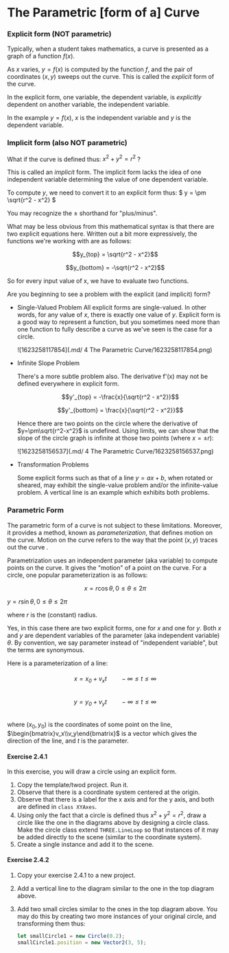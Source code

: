# The Parametric [form of a] Curve

### Explicit form (NOT parametric)

Typically, when a student takes mathematics, a curve is presented as a graph of a function $f(x)$.

As $x$ varies, $y = f(x)$ is computed by the function $f$, and the pair of coordinates $(x, y)$ sweeps out the curve. This is called the *explicit* form of the curve.

In the explicit form, one variable, the dependent variable, is *explicitly* dependent on another variable, the independent variable.

In the example $y = f(x)$,  $x$ is the independent variable and $y$ is the dependent variable.

### Implicit form (also NOT parametric)

What if the curve is defined thus: $x^2 + y^2 = r^2$ ?

This is called an *implicit* form.  The implicit form lacks the idea of one independent variable determining the value of one dependent variable. 

To compute $y$, we need to convert it to an explicit form thus: $ y = \pm \sqrt{r^2 - x^2} $

You may recognize the $\pm$ shorthand for "plus/minus".

What may be less obvious from this mathematical syntax is that there are two explicit equations here.  Written out a bit more expressively, the functions we're working with are as follows:

$$y_{top} = \sqrt{r^2 - x^2}$$

$$y_{bottom} = -\sqrt{r^2 - x^2}$$

So for every input value of x, we have to evaluate two functions.



Are you beginning to see a problem with the explicit (and implicit) form? 

* Single-Valued Problem
  All explicit forms are single-valued.  In other words, for any value of $x$, there is exactly one value of $y$. Explicit form is a good way to represent a function, but you sometimes need more than one function to fully describe a curve as we've seen is the case for a circle.

  ![1623258117854](.md/ 4 The Parametric Curve/1623258117854.png)

* Infinite Slope Problem

  There's a more subtle problem also. The derivative f'(x) may not be defined everywhere in explicit form. 

  $$y'_{top} = -\frac{x}{\sqrt{r^2 - x^2}}$$

  $$y'_{bottom} = \frac{x}{\sqrt{r^2 - x^2}}$$

  Hence there are two points on the circle where the derivative of $y=\pm\sqrt{r^2-x^2}$ is undefined. Using limits, we can show that the slope of the circle graph is infinite at those two points (where $x = \pm r$):

  ![1623258156537](.md/ 4 The Parametric Curve/1623258156537.png)

* Transformation Problems

  Some explicit forms such as that of a line $y = ax + b$, when rotated or sheared, may exhibit the single-value problem and/or the infinite-value problem.  A vertical line is an example which exhibits both problems.



### Parametric Form

The parametric form of a curve is not subject to these limitations. Moreover, it provides a method, known as *parameterization*, that defines motion on the curve. Motion on the curve refers to the way that the point $(x, y)$ traces out the curve .

Parametrization uses an independent parameter (aka variable) to compute points on the curve.  It gives the "motion" of a point on the curve.  For a circle, one popular parameterization is as follows:

$$x = r \cos \theta, 0 \le \theta \le 2\pi$$

$y = r \sin \theta, 0 \le \theta \le 2\pi$

where $r$ is the (constant) radius.

Yes, in this case there are two explicit forms, one for $x$ and one for $y$.  Both $x$ and $y$ are dependent variables of the parameter (aka independent variable) $\theta$.  By convention, we say parameter instead of "independent variable", but the terms are synonymous.



Here is a parameterization of a line:

###### $$x = x_0 + v_xt\ \ \ \ \ \ \ \ -\infty \le t \le \infty$$

###### $$y = y_0 + v_yt\ \ \ \ \ \ \ \ -\infty \le t \le \infty$$

where $(x_0, y_0)$ is the coordinates of some point on the line, $\begin{bmatrix}v_x\\v_y\end{bmatrix}$ is a vector which gives the direction of the line, and $t$ is the parameter.



#### 

#### Exercise 2.4.1

In this exercise, you will draw a circle using an explicit form. 

1. Copy the template/twod project. Run it.
2. Observe that there is a coordinate system centered at the origin.
3. Observe that there is a label for the x axis and for the y axis, and both are defined in `class XYAxes`.
4. Using only the fact that a circle is defined thus $x^2 + y^2 = r^2$, draw a circle like the one in the diagrams above by designing a circle class.  Make the circle class extend `THREE.LineLoop` so that instances of it may be added directly to the scene (similar to the coordinate system).
5. Create a single instance and add it to the scene.



#### Exercise 2.4.2

1. Copy your exercise 2.4.1 to a new project.

2. Add a vertical line to the diagram similar to the one in the top diagram above.

3. Add two small circles similar to the ones in the top diagram above.  You may do this by creating two more instances of your original circle, and transforming them thus:

   ```javascript
   let smallCircle1 = new Circle(0.2);
   smallCircle1.position = new Vector2(3, 5);
   ```


